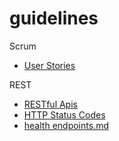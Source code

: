 # guidelines

Scrum
* [User Stories](scrum/user-stories.md)

REST
* [RESTful Apis](rest/README.md)
* [HTTP Status Codes](rest/HTTP-STATUS-CODES.md)
* [health endpoints.md](rest/health-endpoint.md)
